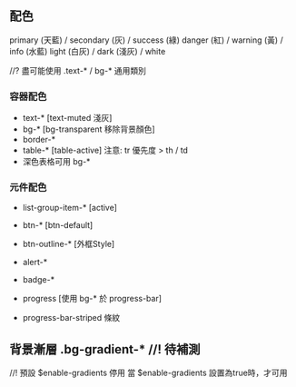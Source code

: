 ## 配色
primary (天藍) / secondary (灰) / success (綠)
danger (紅) / warning (黃) / info (水藍)
light (白灰) / dark (淺灰) / white

//? 盡可能使用 .text-* / bg-* 通用類別

### 容器配色
* text-* [text-muted 淺灰]
* bg-*   [bg-transparent 移除背景顏色]
* border-*
* table-*  [table-active]
注意: tr 優先度 > th / td
* 深色表格可用 bg-*

### 元件配色
* list-group-item-* [active]
* btn-* [btn-default]
* btn-outline-* [外框Style]
* alert-*
* badge-*

* progress [使用 bg-* 於 progress-bar]
* progress-bar-striped 條紋

## 背景漸層 .bg-gradient-*  //! 待補測
//! 預設 $enable-gradients 停用
當 $enable-gradients 設置為true時，才可用
